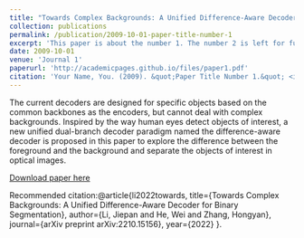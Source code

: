 ```yaml
---
title: "Towards Complex Backgrounds: A Unified Difference-Aware Decoder for Binary Segmentation"
collection: publications
permalink: /publication/2009-10-01-paper-title-number-1
excerpt: 'This paper is about the number 1. The number 2 is left for future work.'
date: 2009-10-01
venue: 'Journal 1'
paperurl: 'http://academicpages.github.io/files/paper1.pdf'
citation: 'Your Name, You. (2009). &quot;Paper Title Number 1.&quot; <i>Journal 1</i>. 1(1).'
---
```

The current decoders are designed for specific objects based on the common backbones as the encoders, but cannot deal with complex backgrounds. Inspired by the way human eyes detect objects of interest, a new unified dual-branch decoder paradigm named the difference-aware decoder is proposed in this paper to explore the difference between the foreground and the background and separate the objects of interest in optical images.

[Download paper here]([http://academicpages.github.io/files/paper1.pdf](https://arxiv.org/abs/2210.15156))

Recommended citation:@article{li2022towards,
  title={Towards Complex Backgrounds: A Unified Difference-Aware Decoder for Binary Segmentation},
  author={Li, Jiepan and He, Wei and Zhang, Hongyan},
  journal={arXiv preprint arXiv:2210.15156},
  year={2022}
}.
